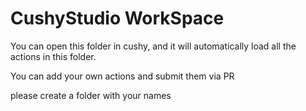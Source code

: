 # CushyStudio WorkSpace

You can open this folder in cushy, and it will automatically load all the actions in this folder.

You can add your own actions and submit them via PR

please create a folder with your names
